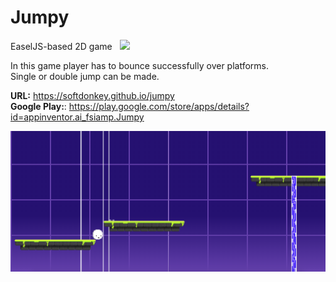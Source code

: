 # Jumpy
EaselJS-based 2D game &nbsp;&nbsp;[<img src="https://www.paypalobjects.com/en_US/i/btn/btn_donate_LG.gif">](https://www.paypal.com/cgi-bin/webscr?cmd=_s-xclick&hosted_button_id=9R84YSHEMQSLC&source=url)

In this game player has to bounce successfully over platforms.<br>
Single or double jump can be made.

<b>URL:</b> https://softdonkey.github.io/jumpy<br>
<b>Google Play:</b>: https://play.google.com/store/apps/details?id=appinventor.ai_fsiamp.Jumpy<br>

![alt tag](https://raw.githubusercontent.com/fsiamp/jumpy/master/assets/screen.png)
